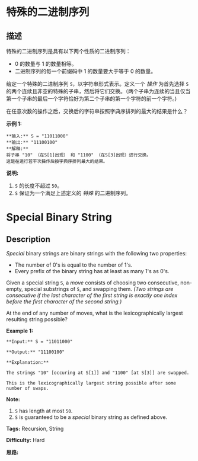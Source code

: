 # 特殊的二进制序列

## 描述

特殊的二进制序列是具有以下两个性质的二进制序列：

  * 0 的数量与 1 的数量相等。
  * 二进制序列的每一个前缀码中 1 的数量要大于等于 0 的数量。

给定一个特殊的二进制序列 `S`，以字符串形式表示。定义一个 _操作_ 为首先选择 `S` 的两个连续且非空的特殊的子串，然后将它们交换。（两个子串为连续的当且仅当第一个子串的最后一个字符恰好为第二个子串的第一个字符的前一个字符。)

在任意次数的操作之后，交换后的字符串按照字典序排列的最大的结果是什么？

**示例 1:**

    
    
    **输入:** S = "11011000"
    **输出:** "11100100"
    **解释:**
    将子串 "10" （在S[1]出现） 和 "1100" （在S[3]出现）进行交换。
    这是在进行若干次操作后按字典序排列最大的结果。
    

**说明:**

  1. `S` 的长度不超过 `50`。
  2. `S` 保证为一个满足上述定义的 _特殊_ 的二进制序列。



# Special Binary String

## Description



_Special_ binary strings are binary strings with the following two properties:

* The number of 0's is equal to the number of 1's.
* Every prefix of the binary string has at least as many 1's as 0's.

Given a special string `S`, a _move_ consists of choosing two consecutive, non-empty, special substrings of `S`, and swapping them. _(Two strings are consecutive if the last character of the first string is exactly one index before the first character of the second string.)_

At the end of any number of moves, what is the lexicographically largest resulting string possible?

**Example 1:**  

    
    
    **Input:** S = "11011000"
    **Output:** "11100100"
    **Explanation:**
    The strings "10" [occuring at S[1]] and "1100" [at S[3]] are swapped.
    This is the lexicographically largest string possible after some number of swaps.
    

**Note:**

  1. `S` has length at most `50`.
  2. `S` is guaranteed to be a _special_ binary string as defined above.


**Tags:** Recursion, String

**Difficulty:** Hard

**思路:**
